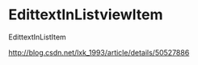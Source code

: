 # EdittextInListviewItem
EdittextInListItem



http://blog.csdn.net/lxk_1993/article/details/50527886
